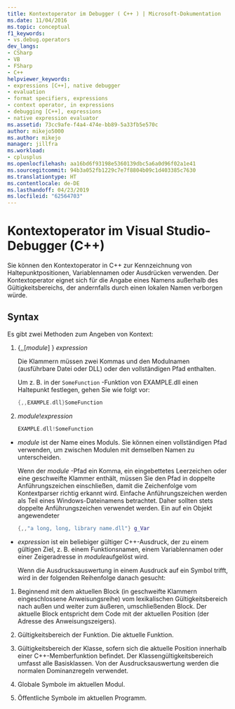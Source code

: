```yaml
---
title: Kontextoperator im Debugger ( C++ ) | Microsoft-Dokumentation
ms.date: 11/04/2016
ms.topic: conceptual
f1_keywords:
- vs.debug.operators
dev_langs:
- CSharp
- VB
- FSharp
- C++
helpviewer_keywords:
- expressions [C++], native debugger
- evaluation
- format specifiers, expressions
- context operator, in expressions
- debugging [C++], expressions
- native expression evaluator
ms.assetid: 73cc9afe-f4a4-474e-bb89-5a33fb5e570c
author: mikejo5000
ms.author: mikejo
manager: jillfra
ms.workload:
- cplusplus
ms.openlocfilehash: aa16bd6f93198e5360139dbc5a6a0d96f02a1e41
ms.sourcegitcommit: 94b3a052fb1229c7e7f8804b09c1d403385c7630
ms.translationtype: HT
ms.contentlocale: de-DE
ms.lasthandoff: 04/23/2019
ms.locfileid: "62564703"
---
```

# <a name="context-operator-in-the-visual-studio-debugger-c"></a>Kontextoperator im Visual Studio-Debugger (C++)
Sie können den Kontextoperator in C++ zur Kennzeichnung von Haltepunktpositionen, Variablennamen oder Ausdrücken verwenden. Der Kontextoperator eignet sich für die Angabe eines Namens außerhalb des Gültigkeitsbereichs, der andernfalls durch einen lokalen Namen verborgen würde.

## <a name="syntax"></a><a name="BKMK_Using_context_operators_to_specify_a_symbol"></a> Syntax
 Es gibt zwei Methoden zum Angeben von Kontext:

1. {,,[*module*] } *expression*

     Die Klammern müssen zwei Kommas und den Modulnamen (ausführbare Datei oder DLL) oder den vollständigen Pfad enthalten.

     Um z. B. in der `SomeFunction` -Funktion von EXAMPLE.dll einen Haltepunkt festlegen, gehen Sie wie folgt vor:

    ```C++
    {,,EXAMPLE.dll}SomeFunction
    ```

2. *module*!*expression*

    ```C++
    EXAMPLE.dll!SomeFunction
    ```

- *module* ist der Name eines Moduls. Sie können einen vollständigen Pfad verwenden, um zwischen Modulen mit demselben Namen zu unterscheiden.

   Wenn der *module* -Pfad ein Komma, ein eingebettetes Leerzeichen oder eine geschweifte Klammer enthält, müssen Sie den Pfad in doppelte Anführungszeichen einschließen, damit die Zeichenfolge vom Kontextparser richtig erkannt wird. Einfache Anführungszeichen werden als Teil eines Windows-Dateinamens betrachtet. Daher sollten stets doppelte Anführungszeichen verwendet werden. Ein auf ein Objekt angewendeter

  ```C++
  {,,"a long, long, library name.dll"} g_Var
  ```

- *expression* ist ein beliebiger gültiger C++-Ausdruck, der zu einem gültigen Ziel, z. B. einem Funktionsnamen, einem Variablennamen oder einer Zeigeradresse in *module*aufgelöst wird.

  Wenn die Ausdrucksauswertung in einem Ausdruck auf ein Symbol trifft, wird in der folgenden Reihenfolge danach gesucht:

1. Beginnend mit dem aktuellen Block (in geschweifte Klammern eingeschlossene Anweisungsreihe) vom lexikalischen Gültigkeitsbereich nach außen und weiter zum äußeren, umschließenden Block. Der aktuelle Block entspricht dem Code mit der aktuellen Position (der Adresse des Anweisungszeigers).

2. Gültigkeitsbereich der Funktion. Die aktuelle Funktion.

3. Gültigkeitsbereich der Klasse, sofern sich die aktuelle Position innerhalb einer C++-Memberfunktion befindet. Der Klassengültigkeitsbereich umfasst alle Basisklassen. Von der Ausdrucksauswertung werden die normalen Dominanzregeln verwendet.

4. Globale Symbole im aktuellen Modul.

5. Öffentliche Symbole im aktuellen Programm.